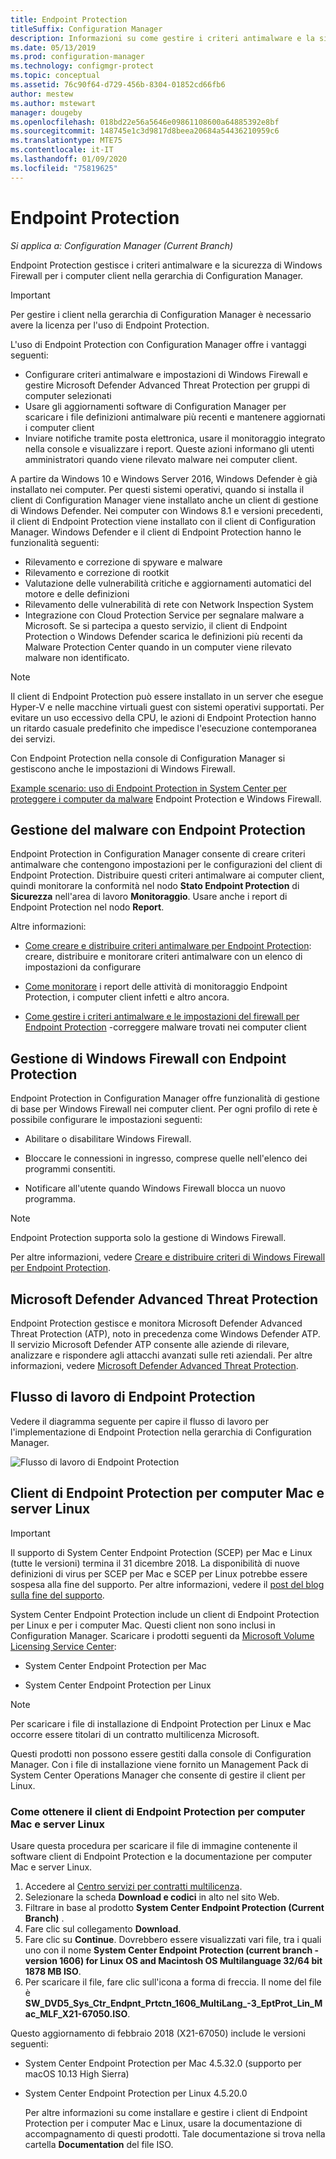 ```yaml
---
title: Endpoint Protection
titleSuffix: Configuration Manager
description: Informazioni su come gestire i criteri antimalware e la sicurezza di Windows Firewall per i client.
ms.date: 05/13/2019
ms.prod: configuration-manager
ms.technology: configmgr-protect
ms.topic: conceptual
ms.assetid: 76c90f64-d729-456b-8304-01852cd66fb6
author: mestew
ms.author: mstewart
manager: dougeby
ms.openlocfilehash: 018bd22e56a5646e09861108600a64885392e8bf
ms.sourcegitcommit: 148745e1c3d9817d8beea20684a54436210959c6
ms.translationtype: MTE75
ms.contentlocale: it-IT
ms.lasthandoff: 01/09/2020
ms.locfileid: "75819625"
---
```

# <a name="endpoint-protection"></a>Endpoint Protection

*Si applica a: Configuration Manager (Current Branch)*

Endpoint Protection gestisce i criteri antimalware e la sicurezza di Windows Firewall per i computer client nella gerarchia di Configuration Manager.  

> [!IMPORTANT]  
>  Per gestire i client nella gerarchia di Configuration Manager è necessario avere la licenza per l'uso di Endpoint Protection.  

 L'uso di Endpoint Protection con Configuration Manager offre i vantaggi seguenti:  

-   Configurare criteri antimalware e impostazioni di Windows Firewall e gestire Microsoft Defender Advanced Threat Protection per gruppi di computer selezionati  
-   Usare gli aggiornamenti software di Configuration Manager per scaricare i file definizioni antimalware più recenti e mantenere aggiornati i computer client  
-   Inviare notifiche tramite posta elettronica, usare il monitoraggio integrato nella console e visualizzare i report. Queste azioni informano gli utenti amministratori quando viene rilevato malware nei computer client.  

A partire da Windows 10 e Windows Server 2016, Windows Defender è già installato nei computer. Per questi sistemi operativi, quando si installa il client di Configuration Manager viene installato anche un client di gestione di Windows Defender. Nei computer con Windows 8.1 e versioni precedenti, il client di Endpoint Protection viene installato con il client di Configuration Manager. Windows Defender e il client di Endpoint Protection hanno le funzionalità seguenti:  

-   Rilevamento e correzione di spyware e malware  
-   Rilevamento e correzione di rootkit  
-   Valutazione delle vulnerabilità critiche e aggiornamenti automatici del motore e delle definizioni  
-   Rilevamento delle vulnerabilità di rete con Network Inspection System  
-   Integrazione con Cloud Protection Service per segnalare malware a Microsoft. Se si partecipa a questo servizio, il client di Endpoint Protection o Windows Defender scarica le definizioni più recenti da Malware Protection Center quando in un computer viene rilevato malware non identificato.  

> [!NOTE]  
>  Il client di Endpoint Protection può essere installato in un server che esegue Hyper-V e nelle macchine virtuali guest con sistemi operativi supportati. Per evitare un uso eccessivo della CPU, le azioni di Endpoint Protection hanno un ritardo casuale predefinito che impedisce l'esecuzione contemporanea dei servizi.  

 Con Endpoint Protection nella console di Configuration Manager si gestiscono anche le impostazioni di Windows Firewall.  

 [Example scenario: uso di Endpoint Protection in System Center per proteggere i computer da malware](scenarios-endpoint-protection.md) Endpoint Protection e Windows Firewall.  


## <a name="managing-malware-with-endpoint-protection"></a>Gestione del malware con Endpoint Protection  
 Endpoint Protection in Configuration Manager consente di creare criteri antimalware che contengono impostazioni per le configurazioni del client di Endpoint Protection. Distribuire questi criteri antimalware ai computer client, quindi monitorare la conformità nel nodo **Stato Endpoint Protection** di **Sicurezza** nell'area di lavoro **Monitoraggio**. Usare anche i report di Endpoint Protection nel nodo **Report**.  

 Altre informazioni:  

-   [Come creare e distribuire criteri antimalware per Endpoint Protection](endpoint-antimalware-policies.md): creare, distribuire e monitorare criteri antimalware con un elenco di impostazioni da configurare  

-   [Come monitorare](monitor-endpoint-protection.md) i report delle attività di monitoraggio Endpoint Protection, i computer client infetti e altro ancora.  

-   [Come gestire i criteri antimalware e le impostazioni del firewall per Endpoint Protection](endpoint-antimalware-firewall.md) -correggere malware trovati nei computer client  


## <a name="managing-windows-firewall-with-endpoint-protection"></a>Gestione di Windows Firewall con Endpoint Protection  
 Endpoint Protection in Configuration Manager offre funzionalità di gestione di base per Windows Firewall nei computer client. Per ogni profilo di rete è possibile configurare le impostazioni seguenti:  

-   Abilitare o disabilitare Windows Firewall.  

-   Bloccare le connessioni in ingresso, comprese quelle nell'elenco dei programmi consentiti.  

-   Notificare all'utente quando Windows Firewall blocca un nuovo programma.  

> [!NOTE]  
>  Endpoint Protection supporta solo la gestione di Windows Firewall.  


 Per altre informazioni, vedere [Creare e distribuire criteri di Windows Firewall per Endpoint Protection](create-windows-firewall-policies.md).  


## <a name="microsoft-defender-advanced-threat-protection"></a>Microsoft Defender Advanced Threat Protection

Endpoint Protection gestisce e monitora Microsoft Defender Advanced Threat Protection (ATP), noto in precedenza come Windows Defender ATP. Il servizio Microsoft Defender ATP consente alle aziende di rilevare, analizzare e rispondere agli attacchi avanzati sulle reti aziendali. Per altre informazioni, vedere [Microsoft Defender Advanced Threat Protection](windows-defender-advanced-threat-protection.md).

## <a name="endpoint-protection-workflow"></a>Flusso di lavoro di Endpoint Protection  
 Vedere il diagramma seguente per capire il flusso di lavoro per l'implementazione di Endpoint Protection nella gerarchia di Configuration Manager.  

 ![Flusso di lavoro di Endpoint Protection](../media/Endpoint-Protection-Workflow.gif)  



## <a name="endpoint-protection-client-for-mac-computers-and-linux-servers"></a>Client di Endpoint Protection per computer Mac e server Linux  

> [!Important]  
> Il supporto di System Center Endpoint Protection (SCEP) per Mac e Linux (tutte le versioni) termina il 31 dicembre 2018. La disponibilità di nuove definizioni di virus per SCEP per Mac e SCEP per Linux potrebbe essere sospesa alla fine del supporto. Per altre informazioni, vedere il [post del blog sulla fine del supporto](https://go.microsoft.com/fwlink/?linkid=870182).  

 System Center Endpoint Protection include un client di Endpoint Protection per Linux e per i computer Mac. Questi client non sono inclusi in Configuration Manager. Scaricare i prodotti seguenti da [Microsoft Volume Licensing Service Center](https://www.microsoft.com/licensing/servicecenter/default.aspx):  

-   System Center Endpoint Protection per Mac  

-   System Center Endpoint Protection per Linux  


> [!Note]  
>  Per scaricare i file di installazione di Endpoint Protection per Linux e Mac occorre essere titolari di un contratto multilicenza Microsoft.  

 Questi prodotti non possono essere gestiti dalla console di Configuration Manager. Con i file di installazione viene fornito un Management Pack di System Center Operations Manager che consente di gestire il client per Linux.  

### <a name="how-to-get-the-endpoint-protection-client-for-mac-computers-and-linux-servers"></a>Come ottenere il client di Endpoint Protection per computer Mac e server Linux

Usare questa procedura per scaricare il file di immagine contenente il software client di Endpoint Protection e la documentazione per computer Mac e server Linux.
1. Accedere al [Centro servizi per contratti multilicenza](https://www.microsoft.com/licensing/servicecenter/default.aspx).
2. Selezionare la scheda  **Download e codici** in alto nel sito Web.
3. Filtrare in base al prodotto **System Center Endpoint Protection (Current Branch)** .
4. Fare clic sul collegamento **Download**.
5. Fare clic su **Continue**. Dovrebbero essere visualizzati vari file, tra i quali uno con il nome **System Center Endpoint Protection (current branch - version 1606) for Linux OS and Macintosh OS Multilanguage 32/64 bit 1878 MB ISO**.
6. Per scaricare il file, fare clic sull'icona a forma di freccia. Il nome del file è **SW_DVD5_Sys_Ctr_Endpnt_Prtctn_1606_MultiLang_-3_EptProt_Lin_Mac_MLF_X21-67050.ISO**.

Questo aggiornamento di febbraio 2018 (X21-67050) include le versioni seguenti:

- System Center Endpoint Protection per Mac 4.5.32.0 (supporto per macOS 10.13 High Sierra)
- System Center Endpoint Protection per Linux 4.5.20.0 

  Per altre informazioni su come installare e gestire i client di Endpoint Protection per i computer Mac e Linux, usare la documentazione di accompagnamento di questi prodotti. Tale documentazione si trova nella cartella **Documentation** del file ISO.
